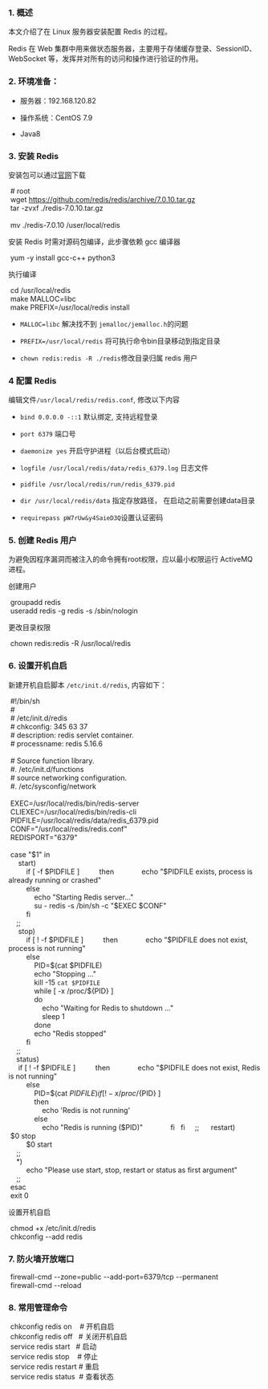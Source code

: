 ### 1. 概述

本文介绍了在 Linux 服务器安装配置 Redis 的过程。

Redis 在 Web 集群中用来做状态服务器，主要用于存储缓存登录、SessionID、WebSocket 等，发挥并对所有的访问和操作进行验证的作用。

### 2. 环境准备：

- 服务器：192.168.120.82
    
- 操作系统：CentOS 7.9
    
- Java8


### 3. 安装 Redis

安装包可以通过[官网](http://download.redis.io/releases/)下载

 # root  
 wget https://github.com/redis/redis/archive/7.0.10.tar.gz  
 tar -zvxf ./redis-7.0.10.tar.gz  
 ​  
 mv ./redis-7.0.10 /user/local/redis

安装 Redis 时需对源码包编译，此步骤依赖 gcc 编译器

 yum -y install gcc-c++ python3

执行编译

 cd /usr/local/redis  
 make MALLOC=libc  
 make PREFIX=/usr/local/redis install

- `MALLOC=libc` 解决找不到 `jemalloc/jemalloc.h`的问题
    
- `PREFIX=/usr/local/redis` 将可执行命令bin目录移动到指定目录
    
- `chown redis:redis -R ./redis`修改目录归属 redis 用户
    

### 4 配置 Redis

编辑文件`/usr/local/redis/redis.conf`, 修改以下内容

- `bind 0.0.0.0 -::1` 默认绑定, 支持远程登录
    
- `port 6379` 端口号
    
- `daemonize yes` 开启守护进程（以后台模式启动）
    
- `logfile /usr/local/redis/data/redis_6379.log` 日志文件
    
- `pidfile /usr/local/redis/run/redis_6379.pid`
    
- `dir /usr/local/redis/data` 指定存放路径， 在启动之前需要创建data目录
    
- `requirepass pW7rUw&y4SaieD3Q`设置认证密码
    

### 5. 创建 Redis 用户

为避免因程序漏洞而被注入的命令拥有root权限，应以最小权限运行 ActiveMQ 进程。

创建用户

 groupadd redis  
 useradd redis -g redis -s /sbin/nologin

更改目录权限

 chown redis:redis -R /usr/local/redis

### 6. 设置开机自启

新建开机自启脚本 `/etc/init.d/redis`, 内容如下：

 #!/bin/sh  
 #  
 # /etc/init.d/redis  
 # chkconfig: 345 63 37  
 # description: redis servlet container.  
 # processname: redis 5.16.6  
    
 # Source function library.  
 #. /etc/init.d/functions  
 # source networking configuration.  
 #. /etc/sysconfig/network  
 ​  
 EXEC=/usr/local/redis/bin/redis-server  
 CLIEXEC=/usr/local/redis/bin/redis-cli  
 PIDFILE=/usr/local/redis/data/redis_6379.pid  
 CONF="/usr/local/redis/redis.conf"  
 REDISPORT="6379"  
 ​  
 case "$1" in  
     start)  
         if [ -f $PIDFILE ]  
         then  
             echo "$PIDFILE exists, process is already running or crashed"  
         else  
             echo "Starting Redis server..."  
             su - redis -s /bin/sh -c "$EXEC $CONF"  
         fi  
     ;;  
     stop)  
         if [ ! -f $PIDFILE ]  
         then  
             echo "$PIDFILE does not exist, process is not running"  
         else  
             PID=$(cat $PIDFILE)  
             echo "Stopping ..."  
             kill -15 `cat $PIDFILE`  
             while [ -x /proc/${PID} ]  
             do  
                 echo "Waiting for Redis to shutdown ..."  
                 sleep 1  
             done  
             echo "Redis stopped"  
         fi  
     ;;  
     status)  
         if [ ! -f $PIDFILE ]  
         then  
             echo "$PIDFILE does not exist, Redis is not running"  
         else  
             PID=$(cat $PIDFILE)  
             if [ ! -x /proc/${PID} ]  
             then  
                 echo 'Redis is not running'  
             else  
                 echo "Redis is running ($PID)"  
             fi  
         fi  
     ;;  
     restart)  
         $0 stop  
         $0 start  
     ;;  
     *)  
         echo "Please use start, stop, restart or status as first argument"  
     ;;  
 esac  
 exit 0

设置开机自启

 chmod +x /etc/init.d/redis  
 chkconfig --add redis

### 7. 防火墙开放端口

 firewall-cmd --zone=public --add-port=6379/tcp --permanent  
 firewall-cmd --reload

### 8. 常用管理命令

 chkconfig redis on    # 开机自启  
 chkconfig redis off   # 关闭开机自启  
 service redis start   # 启动  
 service redis stop    # 停止  
 service redis restart # 重启  
 service redis status  # 查看状态